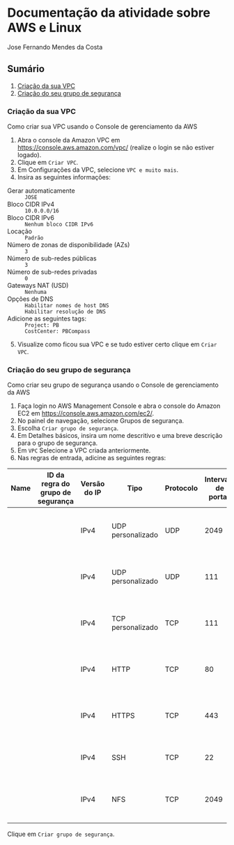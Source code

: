 # Documentação da atividade sobre AWS e Linux

Jose Fernando Mendes da Costa

## Sumário

1. [Criação da sua VPC](https://github.com/jofernando/compass-pb-atv-2/#criação-da-sua-vpc)
2. [Criação do seu grupo de segurança](https://github.com/jofernando/compass-pb-atv-2/#criação-do-seu-grupo-de-segurança)

### Criação da sua VPC

Como criar sua VPC usando o Console de gerenciamento da AWS
1. Abra o console da Amazon VPC em https://console.aws.amazon.com/vpc/ (realize o login se não estiver logado).
2. Clique em `Criar VPC`.
3. Em Configurações da VPC, selecione `VPC e muito mais`.
4. Insira as seguintes informações:  
<dl>
  <dt>Gerar automaticamente</dt>
  <dd><code>JOSE</code></dd>
  
  <dt>Bloco CIDR IPv4</dt>
  <dd><code>10.0.0.0/16</code></dd>

  <dt>Bloco CIDR IPv6</dt>
  <dd><code>Nenhum bloco CIDR IPv6</code></dd>
  
  <dt>Locação</dt>
  <dd><code>Padrão</code></dd>
    
  <dt>Número de zonas de disponibilidade (AZs)</dt>
  <dd><code>3</code></dd>
  
  <dt>Número de sub-redes públicas</dt>
  <dd><code>3</code></dd>
  
  <dt>Número de sub-redes privadas</dt>
  <dd><code>0</code></dd>
  
  <dt>Gateways NAT (USD)</dt>
  <dd><code>Nenhuma</code></dd>
  
  <dt>Opções de DNS</dt>
  <dd><code>Habilitar nomes de host DNS</code></dd>
  <dd><code>Habilitar resolução de DNS</code></dd>
  
  <dt>Adicione as seguintes tags:</dt>
  <dd><code>Project: PB</code></dd>
  <dd><code>CostCenter: PBCompass</code></dd>
</dl>

5. Visualize como ficou sua VPC e se tudo estiver certo clique em `Criar VPC`.

### Criação do seu grupo de segurança

Como criar seu grupo de segurança usando o Console de gerenciamento da AWS  
1. Faça login no AWS Management Console e abra o console do Amazon EC2 em https://console.aws.amazon.com/ec2/.
2. No painel de navegação, selecione Grupos de segurança.
3. Escolha `Criar grupo de segurança`.
4. Em Detalhes básicos, insira um nome descritivo e uma breve descrição para o grupo de segurança.
5. Em `VPC` Selecione a VPC criada anteriormente.
6. Nas regras de entrada, adicine as seguintes regras:  


| Name | ID da regra do grupo de segurança | Versão do IP | Tipo | Protocolo | Intervalo de portas | Origem | Descrição          |
|------|-----------------------------------|--------------|------|-----------|---------------------|--------|--------------------|
| | | IPv4         | UDP personalizado | UDP       | 2049                | 0.0.0.0/0      | Porta necessaria para utilizar o NFS |
| | | IPv4         | UDP personalizado | UDP       | 111                 | 0.0.0.0/0      | Porta necessaria para utilizar o NFS |
| | | IPv4         | TCP personalizado | TCP       | 111                 | 0.0.0.0/0      | Porta necessaria para utilizar o NFS |
| | | IPv4         | HTTP              | TCP       | 80                  | 0.0.0.0/0      | Permite conexao com protocolo HTTP   |
| | | IPv4         | HTTPS             | TCP       | 443                 | 0.0.0.0/0      | Permite conexao com protocolo HTTPS  |
| | | IPv4         | SSH               | TCP       | 22                  | **SEU IP**     | Permite conexao SSH para o seu IP    |
| | | IPv4         | NFS               | TCP       | 2049                | 0.0.0.0/0      | Porta necessaria para utilizar o NFS |


Clique em `Criar grupo de segurança`.
